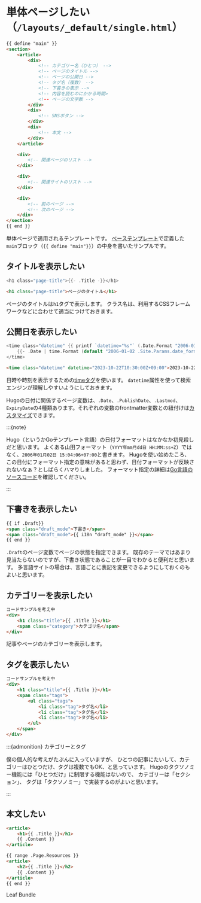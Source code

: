 # 単体ページしたい（``/layouts/_default/single.html``）

```html
{{ define "main" }}
<section>
    <article>
        <div>
            <!-- カテゴリー名（ひとつ） -->
            <!-- ページのタイトル -->
            <!-- ページの公開日 -->
            <!-- タグ名（複数） -->
            <!-- 下書きの表示 -->
            <!-- 内容を読むのにかかる時間>
            <!-- ページの文字数 -->
        </div>
        <div>
            <!-- SNSボタン -->
        </div>
        <div>
            <!-- 本文 -->
        </div>
    </article>

    <div>
        <!-- 関連ページのリスト -->
    </div>

    <div>
        <!-- 関連サイトのリスト -->
    </div>

    <div>
        <!-- 前のページ -->
        <!-- 次のページ -->
    </div>
</section>
{{ end }}
```

単体ページで適用されるテンプレートです。
[ベーステンプレート](./hugo-layouts-baseof.md)で定義した``main``ブロック（``{{ define "main"}}``）の中身を書いたサンプルです。

## タイトルを表示したい

```go
<h1 class="page-title">{{- .Title -}}</h1>
```

```html
<h1 class="page-title">ページのタイトル</h1>
```

ページのタイトルは``h1``タグで表示します。
クラス名は、利用するCSSフレームワークなどに合わせて適当につけておきます。

## 公開日を表示したい

```go
<time class="datetime" {{ printf `datetime="%s"` (.Date.Format "2006-01-02T15:04:05Z07:00") | safeHTMLAttr }} >
    {{- .Date | time.Format (default "2006-01-02 .Site.Params.date_format) -}}
</time>
```

```html
<time class="datetime" datetime="2023-10-22T10:30:00Z+09:00">2023-10-22</time>
```

日時や時刻を表示するための[timeタグ](https://developer.mozilla.org/ja/docs/Web/HTML/Element/time)を使います。
``datetime``属性を使って検索エンジンが理解しやすいようにしておきます。

Hugoの日付に関係するページ変数は、``.Date``、``.PublishDate``、``.Lastmod``、``ExpiryDate``の4種類あります。それぞれの変数のfrontmatter変数との紐付けは[カスタマイズ](https://gohugo.io/getting-started/configuration/#configure-dates)できます。

:::{note}

Hugo（というかGoテンプレート言語）の日付フォーマットはなかなか初見殺しだと思います。
よくある山田フォーマット（``YYYY年mm月dd日 HH:MM:ss+Z``）ではなく、``2006年01月02日 15:04:06+07:00``と書きます。
Hugoを使い始めたころ、この日付にフォーマット指定の意味があると思わず、日付フォーマットが反映されないなぁ？としばらくハマりしました。
フォーマット指定の詳細は[Go言語のソースコード](https://github.com/golang/go/blob/master/src/time/format.go)を確認してください。

:::

## 下書きを表示したい

```html
{{ if .Draft}}
<span class="draft_mode">下書き</span>
<span class="draft_mode">{{ i18n "draft_mode" }}</span>
{{ end }}
```

``.Draft``のページ変数でページの状態を指定できます。
既存のテーマではあまり見当たらないのですが、下書き状態であることが一目でわかると便利だと思います。
多言語サイトの場合は、言語ごとに表記を変更できるようにしておくのもよいと思います。

## カテゴリーを表示したい

```html
コードサンプルを考え中
<div>
    <h1 class="title">{{ .Title }}</h1>
    <span class="category">カテゴリ名</span>
</div>
```

記事やページのカテゴリーを表示します。

## タグを表示したい

```html
コードサンプルを考え中
<div>
    <h1 class="title">{{ .Title }}</h1>
    <span class="tags">
        <ul class="tags">
            <li class="tag">タグ名</li>
            <li class="tag">タグ名</li>
            <li class="tag">タグ名</li>
        </ul>
    </span>
</div>
```

:::{admonition} カテゴリーとタグ

僕の個人的な考えがたぶんに入っていますが、
ひとつの記事にたいして、カテゴリーはひとつだけ、タグは複数でもOK、と思っています。
Hugoのタクソノミー機能には「ひとつだけ」に制限する機能はないので、
カテゴリーは「セクション」、
タグは「タクソノミー」で実装するのがよいと思います。

:::

## 本文したい

```html
<article>
    <h1>{{ .Title }}</h1>
    {{ .Content }}
</article>

{{ range .Page.Resources }}
<article>
    <h2>{{ .Title }}</h2>
    {{ .Content }}
</article>
{{ end }}
```

Leaf Bundle
